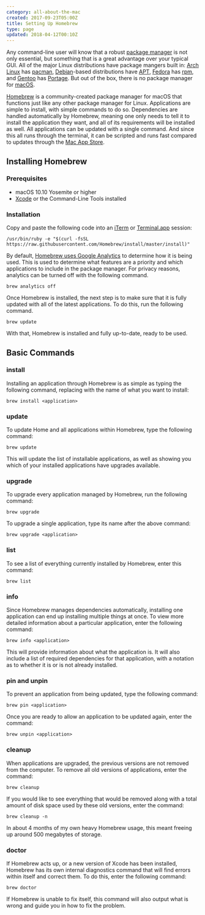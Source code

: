```yaml
---
category: all-about-the-mac
created: 2017-09-23T05:00Z
title: Setting Up Homebrew
type: page
updated: 2018-04-12T00:10Z
---
```


Any command-line user will know that a robust [package manager](https://en.wikipedia.org/wiki/Package_manager) is not only essential, but something that is a great advantage over your typical GUI. All of the major Linux distributions have package mangers built in: [Arch Linux](https://en.wikipedia.org/wiki/Arch_Linuxn) has [pacman](https://wiki.archlinux.org/index.php/Pacman), [Debian](https://en.wikipedia.org/wiki/Debian)-based distributions have [APT](https://en.wikipedia.org/wiki/APT_(Debian)), [Fedora](https://en.wikipedia.org/wiki/Fedora_(operating_system)) has [rpm](https://en.wikipedia.org/wiki/Rpm_(software)), and [Gentoo](https://en.wikipedia.org/wiki/Gentoo_Linux) has [Portage](https://en.wikipedia.org/wiki/Portage_(software)). But out of the box, there is no package manager for [macOS](https://en.wikipedia.org/wiki/MacOS).

[Homebrew](https://en.wikipedia.org/wiki/Homebrew_(package_management_software)) is a community-created package manager for macOS that functions just like any other package manager for Linux. Applications are simple to install, with simple commands to do so. Dependencies are handled automatically by Homebrew, meaning one only needs to tell it to install the application they want, and all of its requirements will be installed as well. All applications can be updated with a single command. And since this all runs through the terminal, it can be scripted and runs fast compared to updates through the [Mac App Store](https://en.wikipedia.org/wiki/Mac_App_Store).

## Installing Homebrew

### Prerequisites

- macOS 10.10 Yosemite or higher
- [Xcode](https://developer.apple.com/xcode/) or the Command-Line Tools installed

### Installation

Copy and paste the following code into an [iTerm](https://en.wikipedia.org/wiki/ITerm2) or [Terminal.app](https://en.wikipedia.org/wiki/Terminal_(macOS)) session:

	/usr/bin/ruby -e "$(curl -fsSL https://raw.githubusercontent.com/Homebrew/install/master/install)"

By default, [Homebrew uses Google Analytics](https://github.com/Homebrew/brew/blob/master/docs/Analytics.md) to determine how it is being used. This is used to determine what features are a priority and which applications to include in the package manager. For privacy reasons, analytics can be turned off with the following command.

	brew analytics off

Once Homebrew is installed, the next step is to make sure that it is fully updated with all of the latest applications. To do this, run the following command.

	brew update

With that, Homebrew is installed and fully up-to-date, ready to be used.

## Basic Commands

### install

Installing an application through Homebrew is as simple as typing the following command, replacing <application> with the name of what you want to install:

	brew install <application>

### update

To update Home and all applications within Homebrew, type the following command:

	brew update
 
 This will update the list of installable applications, as well as showing you which of your installed applications have upgrades available.

### upgrade

To upgrade every application managed by Homebrew, run the following command:

	brew upgrade

To upgrade a single application, type its name after the above command:

	brew upgrade <application>

### list

To see a list of everything currently installed by Homebrew, enter this command:

	brew list

### info

Since Homebrew manages dependencies automatically, installing one application can end up installing multiple things at once. To view more detailed information about a particular application, enter the following command:

	brew info <application>

This will provide information about what the application is. It will also include a list of required dependencies for that application, with a notation as to whether it is or is not already installed.

### pin and unpin

To prevent an application from being updated, type the following command:

	brew pin <application>

Once you are ready to allow an application to be updated again, enter the command:

	brew unpin <application>

### cleanup

When applications are upgraded, the previous versions are not removed from the computer. To remove all old versions of applications, enter the command:

	brew cleanup

If you would like to see everything that would be removed along with a total amount of disk space used by these old versions, enter the command:

	brew cleanup -n

In about 4 months of my own heavy Homebrew usage, this meant freeing up around 500 megabytes of storage.

### doctor

If Homebrew acts up, or a new version of Xcode has been installed, Homebrew has its own internal diagnostics command that will find errors within itself and correct them. To do this, enter the following command:

	brew doctor

If Homebrew is unable to fix itself, this command will also output what is wrong and guide you in how to fix the problem.
